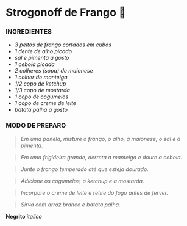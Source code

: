  #  Strogonoff de Frango :chicken:

 ### **INGREDIENTES**
 - _3 peitos de frango cortados em cubos_
 - _1 dente de alho picado_
 - _sal e pimenta a gosto_
 - _1 cebola picada_
 - _2 colheres (sopa) de maionese_
 - _1 colher de manteiga_
 - _1/2 copo de ketchup_
 - _1/3 copo de mostarda_
 - _1 copo de cogumelos_
 - _1 copo de creme de leite_
 - _batata palha a gosto_

 ### **MODO DE PREPARO**
>_Em uma panela, misture o frango, o alho, a maionese, o sal e a pimenta._

>_Em uma frigideira grande, derreta a manteiga e doure a cebola._

>_Junte o frango temperado até que esteja dourado._

>_Adicione os cogumelos, o ketchup e a mostarda._

>_Incorpore o creme de leite e retire do fogo antes de ferver._

>_Sirva com arroz branco e batata palha._

**Negrito**
_italico_
